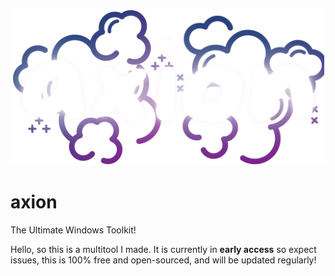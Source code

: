 <p align="center">
  <img src="images/banner.png" width="500" />
</p>

# axion
The Ultimate Windows Toolkit!

Hello, so this is a multitool I made. It is currently in **early access** so expect issues, this is 100% free and open-sourced, and will be updated regularly!
